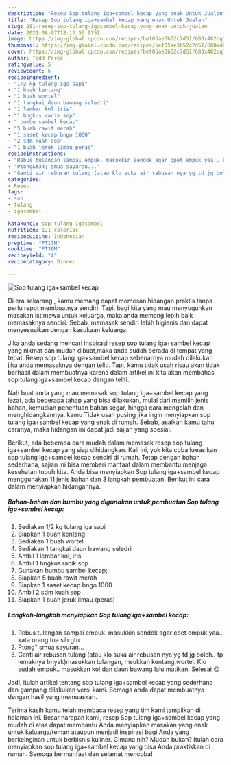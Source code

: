 ```yaml
---
description: "Resep Sop tulang iga+sambel kecap yang enak Untuk Jualan"
title: "Resep Sop tulang iga+sambel kecap yang enak Untuk Jualan"
slug: 281-resep-sop-tulang-igasambel-kecap-yang-enak-untuk-jualan
date: 2021-06-07T18:13:55.975Z
image: https://img-global.cpcdn.com/recipes/bef05ae3b52c7d51/680x482cq70/sop-tulang-igasambel-kecap-foto-resep-utama.jpg
thumbnail: https://img-global.cpcdn.com/recipes/bef05ae3b52c7d51/680x482cq70/sop-tulang-igasambel-kecap-foto-resep-utama.jpg
cover: https://img-global.cpcdn.com/recipes/bef05ae3b52c7d51/680x482cq70/sop-tulang-igasambel-kecap-foto-resep-utama.jpg
author: Todd Perez
ratingvalue: 5
reviewcount: 6
recipeingredient:
- "1/2 kg tulang iga sapi"
- "1 buah kentang"
- "1 buah wortel"
- "1 tangkai daun bawang seledri"
- "1 lembar kol iris"
- "1 bngkus racik sop"
- " bumbu sambel kecap"
- "5 buah rawit merah"
- "1 saset kecap bngo 1000"
- "2 sdm kuah sop"
- "1 buah jeruk limau peras"
recipeinstructions:
- "Rebus tulangan sampai empuk. masukkin sendok agar cpet empuk yaa.. kata orang tua sih gtu"
- "Ptong&#34; smua sayuran..."
- "Ganti air rebusan tulang (atau klo suka air rebusan nya yg td jg boleh.. tp lemaknya bnyak)masukkan tulangan, msukkan kentang,wortel. Klo sudah empuk.. masukkan kol dan daun bawang lalu matikan. Selesai 😉"
categories:
- Resep
tags:
- sop
- tulang
- igasambel

katakunci: sop tulang igasambel 
nutrition: 121 calories
recipecuisine: Indonesian
preptime: "PT17M"
cooktime: "PT36M"
recipeyield: "4"
recipecategory: Dinner

---
```



![Sop tulang iga+sambel kecap](https://img-global.cpcdn.com/recipes/bef05ae3b52c7d51/680x482cq70/sop-tulang-igasambel-kecap-foto-resep-utama.jpg)

Di era  sekarang , kamu memang dapat memesan hidangan praktis tanpa perlu repot membuatnya sendiri. Tapi, bagi kita yang mau menyuguhkan masakan istimewa untuk keluarga, maka anda memang lebih baik memasaknya sendiri. Sebab, memasak sendiri lebih higienis dan dapat menyesuaikan dengan kesukaan keluarga.

Jika anda sedang mencari inspirasi resep sop tulang iga+sambel kecap yang nikmat dan mudah dibuat,maka anda sudah berada di tempat yang tepat. Resep sop tulang iga+sambel kecap  sebenarnya mudah dilakukan jika anda memasaknya dengan teliti. Tapi, kamu tidak usah risau akan tidak berhasil dalam membuatnya 
karena dalam artikel ini kita akan membahas sop tulang iga+sambel kecap dengan teliti.  



Nah buat anda yang mau memasak sop tulang iga+sambel kecap yang lezat, ada beberapa tahap yang bisa dilakukan, mulai dari memilih jenis bahan, kemudian penentuan bahan segar, hingga cara mengolah dan menghidangkannya. kamu Tidak usah pusing jika ingin menyiapkan sop tulang iga+sambel kecap yang enak di rumah. Sebab, asalkan kamu  tahu caranya, maka hidangan ini dapat jadi sajian yang spesial.

Berikut, ada beberapa cara mudah dalam memasak resep sop tulang iga+sambel kecap yang siap dihidangkan. Kali ini, yuk kita coba kreasikan sop tulang iga+sambel kecap sendiri di rumah. Tetap dengan bahan sederhana, sajian ini bisa memberi manfaat dalam membantu menjaga kesehatan tubuh kita. Anda bisa menyiapkan Sop tulang iga+sambel kecap menggunakan 11 jenis bahan dan 3 langkah pembuatan. Berikut ini cara dalam menyiapkan hidangannya.

<!--inarticleads1-->

##### Bahan-bahan dan bumbu yang digunakan untuk pembuatan Sop tulang iga+sambel kecap:

1. Sediakan 1/2 kg tulang iga sapi
1. Siapkan 1 buah kentang
1. Sediakan 1 buah wortel
1. Sediakan 1 tangkai daun bawang seledri
1. Ambil 1 lembar kol, iris
1. Ambil 1 bngkus racik sop
1. Gunakan  bumbu sambel kecap;
1. Siapkan 5 buah rawit merah
1. Siapkan 1 saset kecap bngo 1000
1. Ambil 2 sdm kuah sop
1. Siapkan 1 buah jeruk limau (peras)




<!--inarticleads2-->

##### Langkah-langkah menyiapkan Sop tulang iga+sambel kecap:

1. Rebus tulangan sampai empuk. masukkin sendok agar cpet empuk yaa.. kata orang tua sih gtu
1. Ptong&#34; smua sayuran...
1. Ganti air rebusan tulang (atau klo suka air rebusan nya yg td jg boleh.. tp lemaknya bnyak)masukkan tulangan, msukkan kentang,wortel. Klo sudah empuk.. masukkan kol dan daun bawang lalu matikan. Selesai 😉




Jadi, itulah artikel tentang  sop tulang iga+sambel kecap  yang sederhana dan gampang dilakukan versi kami. Semoga anda dapat membuatnya dengan hasil yang memuaskan. 

Terima kasih kamu telah membaca resep yang tim kami tampilkan di halaman ini. Besar harapan kami, resep  Sop tulang iga+sambel kecap yang mudah di atas dapat membantu Anda menyiapkan masakan yang enak untuk keluarga/teman ataupun menjadi inspirasi bagi Anda yang berkeinginan untuk berbisnis kuliner. Gimana nih? Mudah bukan? Itulah cara menyiapkan sop tulang iga+sambel kecap yang bisa Anda praktikkan di rumah. Semoga bermanfaat dan selamat mencoba!

